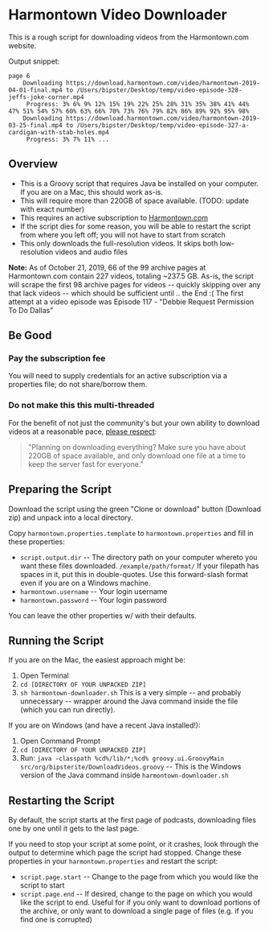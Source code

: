 # Harmontown Video Downloader #

This is a rough script for downloading videos from the Harmontown.com website.

Output snippet:
```
page 6
    Downloading https://download.harmontown.com/video/harmontown-2019-04-01-final.mp4 to /Users/bipster/Desktop/temp/video-episode-328-jeffs-joke-corner.mp4
     Progress: 3% 6% 9% 12% 15% 19% 22% 25% 28% 31% 35% 38% 41% 44% 47% 51% 54% 57% 60% 63% 66% 70% 73% 76% 79% 82% 86% 89% 92% 95% 98% 
    Downloading https://download.harmontown.com/video/harmontown-2019-03-25-final.mp4 to /Users/bipster/Desktop/temp/video-episode-327-a-cardigan-with-stab-holes.mp4
     Progress: 3% 7% 11% ...
```

## Overview

* This is a Groovy script that requires Java be installed on your computer.  If you are on a Mac, this should work as-is.
* This will require more than 220GB of space available. (TODO: update with exact number)
* This requires an active subscription to [Harmontown.com](http://www.harmontown.com)
* If the script dies for some reason, you will be able to restart the script from where you left off; you will not have to start from scratch
* This only downloads the full-resolution videos.  It skips both low-resolution videos and audio files

**Note:** As of October 21, 2019, 66 of the 99 archive pages at Harmontown.com contain 227 videos, totaling ~237.5 GB.  As-is, the script will scrape the first 98 archive pages for videos -- quickly skipping over any that lack videos -- which should be sufficient until .. the End :(  The first attempt at a video episode was Episode 117 - "Debbie Request Permission To Do Dallas"

## Be Good

### Pay the subscription fee
You will need to supply credentials for an active subscription via a properties file; do not share/borrow them.

### Do not make this this multi-threaded
For the benefit of not just the community's but your own ability to download videos at a reasonable pace, [please respect](https://www.reddit.com/r/Harmontown/comments/d2dxnb/harmontown_is_ending/):
> "Planning on downloading everything? Make sure you have about 220GB of space available, and only download one file at a time to keep the server fast for everyone."

## Preparing the Script
Download the script using the green "Clone or download" button (Download zip) and unpack into a local directory.

Copy `harmontown.properties.template` to `harmontown.properties` and fill in these properties:
* `script.output.dir` -- The directory path on your computer whereto you want these files downloaded. `/example/path/format/`
If your filepath has spaces in it, put this in double-quotes.  Use this forward-slash format even if you are on a Windows machine.
* `harmontown.username` -- Your login username
* `harmontown.password` -- Your login password

You can leave the other properties w/ with their defaults.

## Running the Script
If you are on the Mac, the easiest approach might be:
1. Open Terminal
2. `cd [DIRECTORY OF YOUR UNPACKED ZIP]`
3. `sh harmontown-downloader.sh` This is a very simple -- and probably unnecessary -- wrapper around the Java command inside the file (which you can run directly).

If you are on Windows (and have a recent Java installed!):
1. Open Command Prompt
2. `cd [DIRECTORY OF YOUR UNPACKED ZIP]`
3. Run: `java -classpath %cd%/lib/*;%cd% groovy.ui.GroovyMain src/org/bipsterite/DownloadVideos.groovy` -- This is the Windows version of the Java command inside `harmontown-downloader.sh`

## Restarting the Script

By default, the script starts at the first page of podcasts, downloading files one by one until it gets to the last page.

If you need to stop your script at some point, or it crashes, look through the output to determine which page the script
had stopped.  Change these properties in your `harmontown.properties` and restart the script:

* `script.page.start` -- Change to the page from which you would like the script to start
* `script.page.end` -- If desired, change to the page on which you would like the script to end.  Useful for if you
only want to download portions of the archive, or only want to download a single page of files (e.g. if you find one is
corrupted)

